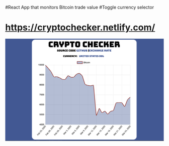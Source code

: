 #React App that monitors Bitcoin trade value 
#Toggle currency selector
# https://cryptochecker.netlify.com/
![Image description](readme.png)
